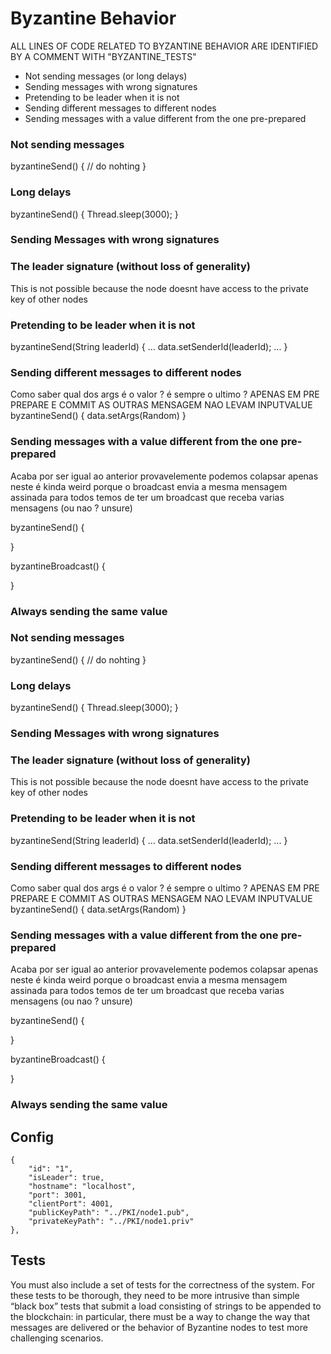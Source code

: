# Byzantine Behavior

ALL LINES OF CODE RELATED TO BYZANTINE BEHAVIOR ARE IDENTIFIED
BY A COMMENT WITH "BYZANTINE_TESTS"

- Not sending messages (or long delays)
- Sending messages with wrong signatures
- Pretending to be leader when it is not
- Sending different messages to different nodes
- Sending messages with a value different from the one pre-prepared

### Not sending messages
byzantineSend() {
    // do nohting
}

### Long delays
byzantineSend() {
    Thread.sleep(3000);
}

### Sending Messages with wrong signatures
### The leader signature (without loss of generality)
This is not possible because the node doesnt have access
to the private key of other nodes

### Pretending to be leader when it is not
byzantineSend(String leaderId) {
    ...
    data.setSenderId(leaderId);
    ...
}

### Sending different messages to different nodes
Como saber qual dos args é o valor ?
é sempre o ultimo ?
APENAS EM PRE PREPARE E COMMIT AS OUTRAS MENSAGEM NAO LEVAM INPUTVALUE
byzantineSend() {
    data.setArgs(Random)
}

### Sending messages with a value different from the one pre-prepared
Acaba por ser igual ao anterior provavelemente podemos colapsar
apenas neste
é kinda weird porque o broadcast envia a mesma mensagem assinada para todos
temos de ter um broadcast que receba varias mensagens (ou nao ? unsure)

byzantineSend() {
    
}

byzantineBroadcast() {

}

### Always sending the same value


### Not sending messages
byzantineSend() {
    // do nohting
}

### Long delays
byzantineSend() {
    Thread.sleep(3000);
}

### Sending Messages with wrong signatures
### The leader signature (without loss of generality)
This is not possible because the node doesnt have access
to the private key of other nodes

### Pretending to be leader when it is not
byzantineSend(String leaderId) {
    ...
    data.setSenderId(leaderId);
    ...
}

### Sending different messages to different nodes
Como saber qual dos args é o valor ?
é sempre o ultimo ?
APENAS EM PRE PREPARE E COMMIT AS OUTRAS MENSAGEM NAO LEVAM INPUTVALUE
byzantineSend() {
    data.setArgs(Random)
}

### Sending messages with a value different from the one pre-prepared
Acaba por ser igual ao anterior provavelemente podemos colapsar
apenas neste
é kinda weird porque o broadcast envia a mesma mensagem assinada para todos
temos de ter um broadcast que receba varias mensagens (ou nao ? unsure)

byzantineSend() {

}

byzantineBroadcast() {

}

### Always sending the same value

## Config

    {
        "id": "1",
        "isLeader": true,
        "hostname": "localhost",
        "port": 3001,
        "clientPort": 4001,
        "publicKeyPath": "../PKI/node1.pub",
        "privateKeyPath": "../PKI/node1.priv"
    },

## Tests

You must also include a set of tests for the correctness of the system. For these tests to
be thorough, they need to be more intrusive than simple “black box” tests that submit a
load consisting of strings to be appended to the blockchain: in particular, there must be
a way to change the way that messages are delivered or the behavior of Byzantine nodes
to test more challenging scenarios.
